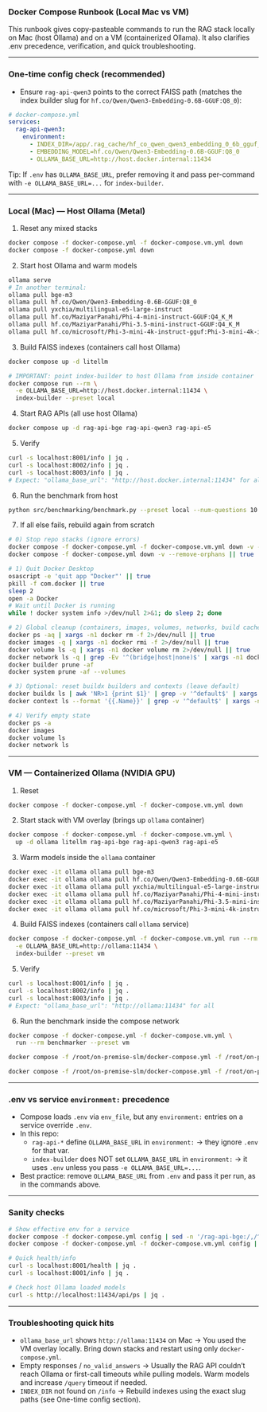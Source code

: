 ### Docker Compose Runbook (Local Mac vs VM)

This runbook gives copy-pasteable commands to run the RAG stack locally on Mac (host Ollama) and on a VM (containerized Ollama). It also clarifies .env precedence, verification, and quick troubleshooting.

---

### One-time config check (recommended)

- Ensure `rag-api-qwen3` points to the correct FAISS path (matches the index builder slug for `hf.co/Qwen/Qwen3-Embedding-0.6B-GGUF:Q8_0`):

```yaml
# docker-compose.yml
services:
  rag-api-qwen3:
    environment:
      - INDEX_DIR=/app/.rag_cache/hf_co_qwen_qwen3_embedding_0_6b_gguf_q8_0/faiss_index
      - EMBEDDING_MODEL=hf.co/Qwen/Qwen3-Embedding-0.6B-GGUF:Q8_0
      - OLLAMA_BASE_URL=http://host.docker.internal:11434
```

Tip: If `.env` has `OLLAMA_BASE_URL`, prefer removing it and pass per-command with `-e OLLAMA_BASE_URL=...` for `index-builder`.

---

### Local (Mac) — Host Ollama (Metal)

1) Reset any mixed stacks

```bash
docker compose -f docker-compose.yml -f docker-compose.vm.yml down
docker compose -f docker-compose.yml down
```

2) Start host Ollama and warm models

```bash
ollama serve
# In another terminal:
ollama pull bge-m3
ollama pull hf.co/Qwen/Qwen3-Embedding-0.6B-GGUF:Q8_0
ollama pull yxchia/multilingual-e5-large-instruct
ollama pull hf.co/MaziyarPanahi/Phi-4-mini-instruct-GGUF:Q4_K_M
ollama pull hf.co/MaziyarPanahi/Phi-3.5-mini-instruct-GGUF:Q4_K_M
ollama pull hf.co/microsoft/Phi-3-mini-4k-instruct-gguf:Phi-3-mini-4k-instruct-q4.gguf
```

3) Build FAISS indexes (containers call host Ollama)

```bash
docker compose up -d litellm

# IMPORTANT: point index-builder to host Ollama from inside container
docker compose run --rm \
  -e OLLAMA_BASE_URL=http://host.docker.internal:11434 \
  index-builder --preset local
```

4) Start RAG APIs (all use host Ollama)

```bash
docker compose up -d rag-api-bge rag-api-qwen3 rag-api-e5
```

5) Verify

```bash
curl -s localhost:8001/info | jq .
curl -s localhost:8002/info | jq .
curl -s localhost:8003/info | jq .
# Expect: "ollama_base_url": "http://host.docker.internal:11434" for all
```

6) Run the benchmark from host

```bash
python src/benchmarking/benchmark.py --preset local --num-questions 10 --ollama-base "http://localhost:11434"
```

7) If all else fails, rebuild again from scratch
```bash
# 0) Stop repo stacks (ignore errors)
docker compose -f docker-compose.yml -f docker-compose.vm.yml down -v --remove-orphans || true
docker compose -f docker-compose.yml down -v --remove-orphans || true

# 1) Quit Docker Desktop
osascript -e 'quit app "Docker"' || true
pkill -f com.docker || true
sleep 2
open -a Docker
# Wait until Docker is running
while ! docker system info >/dev/null 2>&1; do sleep 2; done

# 2) Global cleanup (containers, images, volumes, networks, build cache)
docker ps -aq | xargs -n1 docker rm -f 2>/dev/null || true
docker images -q | xargs -n1 docker rmi -f 2>/dev/null || true
docker volume ls -q | xargs -n1 docker volume rm 2>/dev/null || true
docker network ls -q | grep -Ev '^(bridge|host|none)$' | xargs -n1 docker network rm 2>/dev/null || true
docker builder prune -af
docker system prune -af --volumes

# 3) Optional: reset buildx builders and contexts (leave default)
docker buildx ls | awk 'NR>1 {print $1}' | grep -v '^default$' | xargs -n1 docker buildx rm 2>/dev/null || true
docker context ls --format '{{.Name}}' | grep -v '^default$' | xargs -n1 docker context rm 2>/dev/null || true

# 4) Verify empty state
docker ps -a
docker images
docker volume ls
docker network ls
```
---

### VM — Containerized Ollama (NVIDIA GPU)

1) Reset

```bash
docker compose -f docker-compose.yml -f docker-compose.vm.yml down
```

2) Start stack with VM overlay (brings up `ollama` container)

```bash
docker compose -f docker-compose.yml -f docker-compose.vm.yml \
  up -d ollama litellm rag-api-bge rag-api-qwen3 rag-api-e5
```

3) Warm models inside the `ollama` container

```bash
docker exec -it ollama ollama pull bge-m3
docker exec -it ollama ollama pull hf.co/Qwen/Qwen3-Embedding-0.6B-GGUF:Q8_0
docker exec -it ollama ollama pull yxchia/multilingual-e5-large-instruct
docker exec -it ollama ollama pull hf.co/MaziyarPanahi/Phi-4-mini-instruct-GGUF:Q4_K_M
docker exec -it ollama ollama pull hf.co/MaziyarPanahi/Phi-3.5-mini-instruct-GGUF:Q4_K_M
docker exec -it ollama ollama pull hf.co/microsoft/Phi-3-mini-4k-instruct-gguf:Phi-3-mini-4k-instruct-q4.gguf
```

4) Build FAISS indexes (containers call `ollama` service)

```bash
docker compose -f docker-compose.yml -f docker-compose.vm.yml run --rm \
  -e OLLAMA_BASE_URL=http://ollama:11434 \
  index-builder --preset vm
```

5) Verify

```bash
curl -s localhost:8001/info | jq .
curl -s localhost:8002/info | jq .
curl -s localhost:8003/info | jq .
# Expect: "ollama_base_url": "http://ollama:11434" for all
```

6) Run the benchmark inside the compose network

```bash
docker compose -f docker-compose.yml -f docker-compose.vm.yml \
  run --rm benchmarker --preset vm
```

```bash
docker compose -f /root/on-premise-slm/docker-compose.yml -f /root/on-premise-slm/docker-compose.vm.yml run --rm benchmarker python -u src/benchmarking/benchmark.py --preset vm --mode generate --num-questions 3
```


```bash
docker compose -f /root/on-premise-slm/docker-compose.yml -f /root/on-premise-slm/docker-compose.vm.yml run --rm throughput-runner python -u src/throughput/runner.py --mode llm --platform-preset vm --ollama-base http://ollama:11434 --litellm http://litellm:4000 --cloud-models "azure-gpt5,gemini-2.5-pro,claude-opus-4-1-20250805" --requests 1 --repetitions 1 --concurrency 1
```
---

### .env vs service `environment:` precedence

- Compose loads `.env` via `env_file`, but any `environment:` entries on a service override `.env`.
- In this repo:
  - `rag-api-*` define `OLLAMA_BASE_URL` in `environment:` → they ignore `.env` for that var.
  - `index-builder` does NOT set `OLLAMA_BASE_URL` in `environment:` → it uses `.env` unless you pass `-e OLLAMA_BASE_URL=...`.
- Best practice: remove `OLLAMA_BASE_URL` from `.env` and pass it per run, as in the commands above.

---

### Sanity checks

```bash
# Show effective env for a service
docker compose -f docker-compose.yml config | sed -n '/rag-api-bge:/,/^[^ ]/p' | sed -n '/environment:/,/^[^ ]/p'
docker compose -f docker-compose.yml -f docker-compose.vm.yml config | sed -n '/rag-api-bge:/,/^[^ ]/p' | sed -n '/environment:/,/^[^ ]/p'

# Quick health/info
curl -s localhost:8001/health | jq .
curl -s localhost:8001/info | jq .

# Check host Ollama loaded models
curl -s http://localhost:11434/api/ps | jq .
```

---

### Troubleshooting quick hits

- `ollama_base_url` shows `http://ollama:11434` on Mac → You used the VM overlay locally. Bring down stacks and restart using only `docker-compose.yml`.
- Empty responses / `no_valid_answers` → Usually the RAG API couldn’t reach Ollama or first-call timeouts while pulling models. Warm models and increase `/query` timeout if needed.
- `INDEX_DIR` not found on `/info` → Rebuild indexes using the exact slug paths (see One-time config section).

